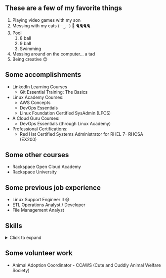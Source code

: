 ## These are a few of my favorite things

1. Playing video games with my son
2. Messing with my cats (─‿─) 🎣 🐈🐈🐈🐈
3. Pool
   1. 8 ball
   2. 9 ball
   3. Swimming
4. Messing around on the computer... a tad
5. Being creative 😉


## Some accomplishments

* LinkedIn Learning Courses 
  * Git Essential Training: The Basics
* Linux Academy Courses:
  * AWS Concepts
  * DevOps Essentials
  * Linux Foundation Certified SysAdmin (LFCS)
* A Cloud Guru Courses:
  * DevOps Essentials (through Linux Academy)
* Professional Certifications:
  * Red Hat Certified Systems Administrator for RHEL 7- RHCSA (EX200)


## Some other courses
* Rackspace Open Cloud Academy
* Rackspace University


## Some previous job experience
* Linux Support Engineer II 😅
* ETL Operations Analyst / Developer
* File Management Analyst


## Skills
<details>
<summary>Click to expand</summary>

| | | | |
| :-: | :-: | :-: | :-: |
| `MySQL` | `Apache` | `NGinx` | `Visual Basic for Applications` |
| `Git` | `GitHub` | `Ansible` | `RegEx (basic,extended,perl)` |
| `C#` | `AS400` | `SharePoint` | `Red Hat Enterprise Linux (RHEL 7)` |
| `Visual Studio` | `VSCode` | `Microsoft Access` | `SharePoint` |
| `Some Python` | `Some Ruby` | `Ansible` | `AWS SSM` |
| `HTML` | `GitHub Native Markdown` | `ITIL` | `Cloud` | `AS400` |

</details>


## Some volunteer work
* Animal Adoption Coordinator - CCAWS (Cute and Cuddly Animal Welfare Society)
